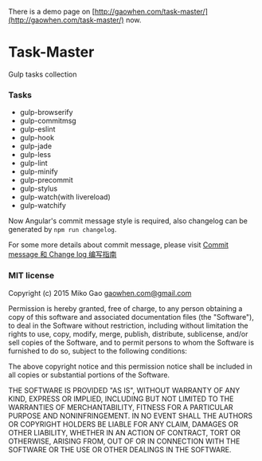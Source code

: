 There is a demo page on [http://gaowhen.com/task-master/](http://gaowhen.com/task-master/) now.

# Task-Master

Gulp tasks collection

### Tasks

* gulp-browserify
* gulp-commitmsg
* gulp-eslint
* gulp-hook
* gulp-jade
* gulp-less
* gulp-lint
* gulp-minify
* gulp-precommit
* gulp-stylus
* gulp-watch(with livereload)
* gulp-watchify

Now Angular's commit message style is required, also changelog can be generated by `npm run changelog`.

For some more details about commit message, please visit [Commit message 和 Change log 编写指南](http://www.ruanyifeng.com/blog/2016/01/commit_message_change_log.html)

### MIT license

Copyright (c) 2015 Miko Gao <gaowhen.com@gmail.com>

Permission is hereby granted, free of charge, to any person obtaining a copy of this software and associated documentation files (the "Software"), to deal in the Software without restriction, including without limitation the rights to use, copy, modify, merge, publish, distribute, sublicense, and/or sell copies of the Software, and to permit persons to whom the Software is furnished to do so, subject to the following conditions:

The above copyright notice and this permission notice shall be included in all copies or substantial portions of the Software.

THE SOFTWARE IS PROVIDED "AS IS", WITHOUT WARRANTY OF ANY KIND, EXPRESS OR IMPLIED, INCLUDING BUT NOT LIMITED TO THE WARRANTIES OF MERCHANTABILITY, FITNESS FOR A PARTICULAR PURPOSE AND NONINFRINGEMENT. IN NO EVENT SHALL THE AUTHORS OR COPYRIGHT HOLDERS BE LIABLE FOR ANY CLAIM, DAMAGES OR OTHER LIABILITY, WHETHER IN AN ACTION OF CONTRACT, TORT OR OTHERWISE, ARISING FROM, OUT OF OR IN CONNECTION WITH THE SOFTWARE OR THE USE OR OTHER DEALINGS IN THE SOFTWARE.
